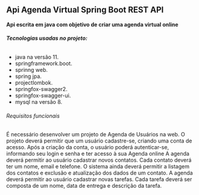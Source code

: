 ##  Api Agenda Virtual Spring Boot REST API

 **Api escrita em java com objetivo de criar uma agenda virtual online**
 
######  **Tecnologias usadas no projeto:**

- java na versão 11.
- springframework.boot.
- sprinng web.
- spring jpa.
- projectlombok.
- springfox-swagger2.
- springfox-swagger-ui.
- mysql na versão 8.

###### Requisitos funcionais
É necessário desenvolver um projeto de Agenda de Usuários na web.
O projeto deverá permitir que um usuário cadastre-se, criando uma conta de acesso.
Após a criação da conta, o usuário poderá autenticar-se, informando seu login e senha e
ter acesso à sua Agenda online
A agenda deverá permitir ao usuário cadastrar novos contatos. Cada contato deverá ter
um nome, email e telefone. O sistema ainda deverá permitir a listagem dos contatos e
exclusão e atualização dos dados de um contato.
A agenda deverá permitir ao usuário cadastrar novas tarefas. Cada tarefa deverá ser
composta de um nome, data de entrega e descrição da tarefa.